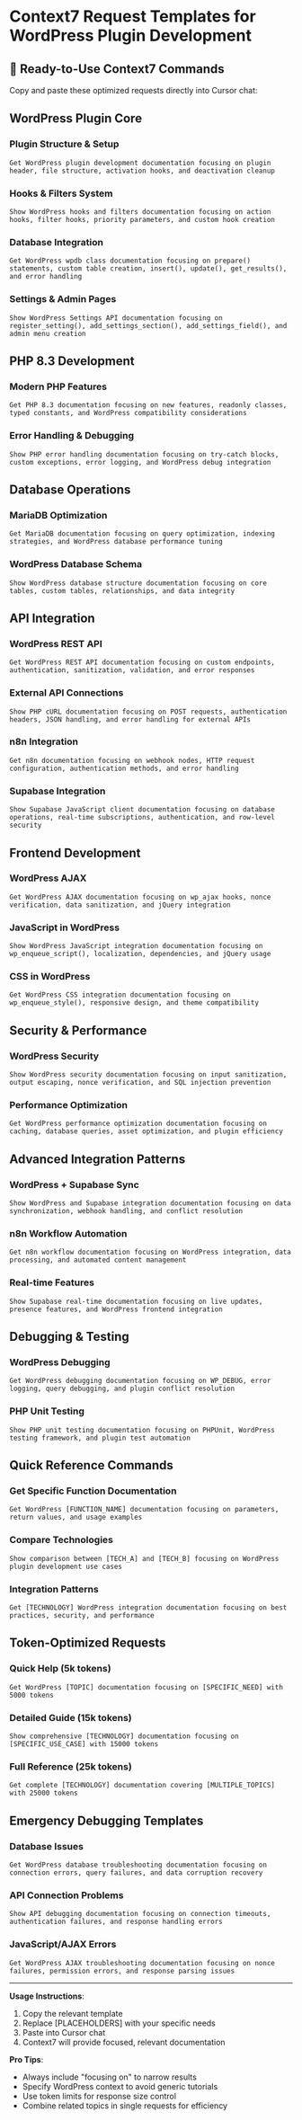 # Context7 Request Templates for WordPress Plugin Development

## 🚀 Ready-to-Use Context7 Commands

Copy and paste these optimized requests directly into Cursor chat:

## WordPress Plugin Core

### Plugin Structure & Setup
```
Get WordPress plugin development documentation focusing on plugin header, file structure, activation hooks, and deactivation cleanup
```

### Hooks & Filters System
```
Show WordPress hooks and filters documentation focusing on action hooks, filter hooks, priority parameters, and custom hook creation
```

### Database Integration
```
Get WordPress wpdb class documentation focusing on prepare() statements, custom table creation, insert(), update(), get_results(), and error handling
```

### Settings & Admin Pages
```
Show WordPress Settings API documentation focusing on register_setting(), add_settings_section(), add_settings_field(), and admin menu creation
```

## PHP 8.3 Development

### Modern PHP Features
```
Get PHP 8.3 documentation focusing on new features, readonly classes, typed constants, and WordPress compatibility considerations
```

### Error Handling & Debugging
```
Show PHP error handling documentation focusing on try-catch blocks, custom exceptions, error logging, and WordPress debug integration
```

## Database Operations

### MariaDB Optimization
```
Get MariaDB documentation focusing on query optimization, indexing strategies, and WordPress database performance tuning
```

### WordPress Database Schema
```
Show WordPress database structure documentation focusing on core tables, custom tables, relationships, and data integrity
```

## API Integration

### WordPress REST API
```
Get WordPress REST API documentation focusing on custom endpoints, authentication, sanitization, validation, and error responses
```

### External API Connections
```
Show PHP cURL documentation focusing on POST requests, authentication headers, JSON handling, and error handling for external APIs
```

### n8n Integration
```
Get n8n documentation focusing on webhook nodes, HTTP request configuration, authentication methods, and error handling
```

### Supabase Integration
```
Show Supabase JavaScript client documentation focusing on database operations, real-time subscriptions, authentication, and row-level security
```

## Frontend Development

### WordPress AJAX
```
Get WordPress AJAX documentation focusing on wp_ajax hooks, nonce verification, data sanitization, and jQuery integration
```

### JavaScript in WordPress
```
Show WordPress JavaScript integration documentation focusing on wp_enqueue_script(), localization, dependencies, and jQuery usage
```

### CSS in WordPress
```
Get WordPress CSS integration documentation focusing on wp_enqueue_style(), responsive design, and theme compatibility
```

## Security & Performance

### WordPress Security
```
Show WordPress security documentation focusing on input sanitization, output escaping, nonce verification, and SQL injection prevention
```

### Performance Optimization
```
Get WordPress performance optimization documentation focusing on caching, database queries, asset optimization, and plugin efficiency
```

## Advanced Integration Patterns

### WordPress + Supabase Sync
```
Show WordPress and Supabase integration documentation focusing on data synchronization, webhook handling, and conflict resolution
```

### n8n Workflow Automation
```
Get n8n workflow documentation focusing on WordPress integration, data processing, and automated content management
```

### Real-time Features
```
Show Supabase real-time documentation focusing on live updates, presence features, and WordPress frontend integration
```

## Debugging & Testing

### WordPress Debugging
```
Get WordPress debugging documentation focusing on WP_DEBUG, error logging, query debugging, and plugin conflict resolution
```

### PHP Unit Testing
```
Show PHP unit testing documentation focusing on PHPUnit, WordPress testing framework, and plugin test automation
```

## Quick Reference Commands

### Get Specific Function Documentation
```
Get WordPress [FUNCTION_NAME] documentation focusing on parameters, return values, and usage examples
```

### Compare Technologies
```
Show comparison between [TECH_A] and [TECH_B] focusing on WordPress plugin development use cases
```

### Integration Patterns
```
Get [TECHNOLOGY] WordPress integration documentation focusing on best practices, security, and performance
```

## Token-Optimized Requests

### Quick Help (5k tokens)
```
Get WordPress [TOPIC] documentation focusing on [SPECIFIC_NEED] with 5000 tokens
```

### Detailed Guide (15k tokens)
```
Show comprehensive [TECHNOLOGY] documentation focusing on [SPECIFIC_USE_CASE] with 15000 tokens
```

### Full Reference (25k tokens)
```
Get complete [TECHNOLOGY] documentation covering [MULTIPLE_TOPICS] with 25000 tokens
```

## Emergency Debugging Templates

### Database Issues
```
Get WordPress database troubleshooting documentation focusing on connection errors, query failures, and data corruption recovery
```

### API Connection Problems
```
Show API debugging documentation focusing on connection timeouts, authentication failures, and response handling errors
```

### JavaScript/AJAX Errors
```
Get WordPress AJAX troubleshooting documentation focusing on nonce failures, permission errors, and response parsing issues
```

---

**Usage Instructions**: 
1. Copy the relevant template
2. Replace [PLACEHOLDERS] with your specific needs
3. Paste into Cursor chat
4. Context7 will provide focused, relevant documentation

**Pro Tips**:
- Always include "focusing on" to narrow results
- Specify WordPress context to avoid generic tutorials
- Use token limits for response size control
- Combine related topics in single requests for efficiency 